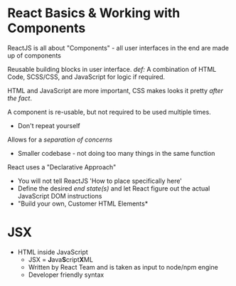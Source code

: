 # React Basics & Working with Components

ReactJS is all about "Components" - all user interfaces in the end are made up of components

Reusable building blocks in user interface.
*def:* A combination of HTML Code, SCSS/CSS, and JavaScript for logic if required.  

HTML and JavaScript are more important, CSS makes looks it pretty *after the fact*.  

A component is re-usable, but not required to be used multiple times.  
* Don't repeat yourself

Allows for a *separation of concerns*  
* Smaller codebase - not doing too many things in the same function

React uses a "Declarative Approach"
* You will not tell ReactJS 'How to place specifically here'
* Define the desired *end state(s)* and let React figure out the actual JavaScript DOM instructions
* "Build your own, Customer HTML Elements*


# JSX

* HTML inside JavaScript
  * JSX = **J**ava**S**cript**X**ML
  * Written by React Team and is taken as input to node/npm engine
  * Developer friendly syntax
